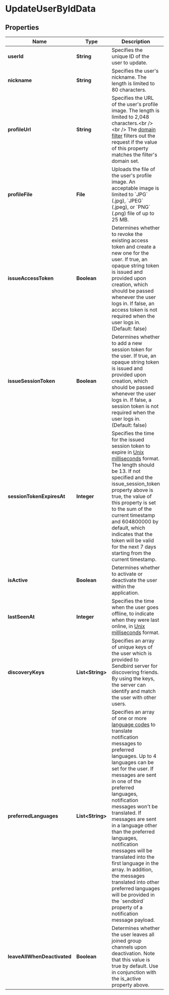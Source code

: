 

# UpdateUserByIdData


## Properties

| Name | Type | Description | Notes |
|------------ | ------------- | ------------- | -------------|
|**userId** | **String** | Specifies the unique ID of the user to update. |  |
|**nickname** | **String** | Specifies the user&#39;s nickname. The length is limited to 80 characters. |  |
|**profileUrl** | **String** | Specifies the URL of the user&#39;s profile image. The length is limited to 2,048 characters.&lt;br /&gt;&lt;br /&gt; The [domain filter](/docs/chat/v3/platform-api/guides/filter-and-moderation#2-domain-filter) filters out the request if the value of this property matches the filter&#39;s domain set. |  |
|**profileFile** | **File** | Uploads the file of the user&#39;s profile image. An acceptable image is limited to &#x60;JPG&#x60; (.jpg), &#x60;JPEG&#x60; (.jpeg), or &#x60;PNG&#x60; (.png) file of up to 25 MB. |  [optional] |
|**issueAccessToken** | **Boolean** | Determines whether to revoke the existing access token and create a new one for the user. If true, an opaque string token is issued and provided upon creation, which should be passed whenever the user logs in. If false, an access token is not required when the user logs in. (Default: false) |  [optional] |
|**issueSessionToken** | **Boolean** | Determines whether to add a new session token for the user. If true, an opaque string token is issued and provided upon creation, which should be passed whenever the user logs in. If false, a session token is not required when the user logs in. (Default: false) |  [optional] |
|**sessionTokenExpiresAt** | **Integer** | Specifies the time for the issued session token to expire in [Unix milliseconds](/docs/chat/v3/platform-api/guides/miscellaneous#2-timestamps) format. The length should be 13. If not specified and the issue_session_token property above is true, the value of this property is set to the sum of the current timestamp and 604800000 by default, which indicates that the token will be valid for the next 7 days starting from the current timestamp. |  [optional] |
|**isActive** | **Boolean** | Determines whether to activate or deactivate the user within the application. |  [optional] |
|**lastSeenAt** | **Integer** | Specifies the time when the user goes offline, to indicate when they were last online, in [Unix milliseconds](/docs/chat/v3/platform-api/guides/miscellaneous#2-timestamps) format. |  [optional] |
|**discoveryKeys** | **List&lt;String&gt;** | Specifies an array of unique keys of the user which is provided to Sendbird server for discovering friends. By using the keys, the server can identify and match the user with other users. |  [optional] |
|**preferredLanguages** | **List&lt;String&gt;** | Specifies an array of one or more [language codes](/docs/chat/v3/platform-api/guides/miscellaneous#2-language-codes-for-auto-translation) to translate notification messages to preferred languages. Up to 4 languages can be set for the user. If messages are sent in one of the preferred languages, notification messages won&#39;t be translated. If messages are sent in a language other than the preferred languages, notification messages will be translated into the first language in the array. In addition, the messages translated into other preferred languages will be provided in the &#x60;sendbird&#x60; property of a notification message payload. |  [optional] |
|**leaveAllWhenDeactivated** | **Boolean** | Determines whether the user leaves all joined group channels upon deactivation. Note that this value is true by default. Use in conjunction with the is_active property above. |  [optional] |



